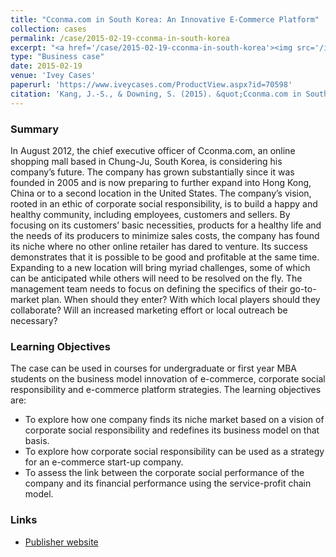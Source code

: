 ```yaml
---
title: "Cconma.com in South Korea: An Innovative E-Commerce Platform"
collection: cases
permalink: /case/2015-02-19-cconma-in-south-korea
excerpt: "<a href='/case/2015-02-19-cconma-in-south-korea'><img src='/images/cconma_in_south_korea_thumbnail_png.png' style='max-height:100px;'></a><br/><br/>We investigate the link between a firm's corporate social performance and financial performance using the service-profit chain model"
type: "Business case"
date: 2015-02-19
venue: 'Ivey Cases'
paperurl: 'https://www.iveycases.com/ProductView.aspx?id=70598'
citation: 'Kang, J.-S., & Downing, S. (2015). &quot;Cconma.com in South Korea: An Innovative E-Commerce Platform.&quot; Ivey Cases. 9B15M020'
---
```


### Summary
In August 2012, the chief executive officer of Cconma.com, an online shopping mall based in Chung-Ju, South Korea, is considering his company’s future. The company has grown substantially since it was founded in 2005 and is now preparing to further expand into Hong Kong, China or to a second location in the United States. The company’s vision, rooted in an ethic of corporate social responsibility, is to build a happy and healthy community, including employees, customers and sellers. By focusing on its customers’ basic necessities, products for a healthy life and the needs of its producers to minimize sales costs, the company has found its niche where no other online retailer has dared to venture. Its success demonstrates that it is possible to be good and profitable at the same time. Expanding to a new location will bring myriad challenges, some of which can be anticipated while others will need to be resolved on the fly. The management team needs to focus on defining the specifics of their go-to-market plan. When should they enter? With which local players should they collaborate? Will an increased marketing effort or local outreach be necessary?

### Learning Objectives
The case can be used in courses for undergraduate or first year MBA students on the business model innovation of e-commerce, corporate social responsibility and e-commerce platform strategies. The learning objectives are:
* To explore how one company finds its niche market based on a vision of corporate social responsibility and redefines its business model on that basis.
* To explore how corporate social responsibility can be used as a strategy for an e-commerce start-up company.
* To assess the link between the corporate social performance of the company and its financial performance using the service-profit chain model.

### Links
* [Publisher website](https://www.iveycases.com/ProductView.aspx?id=70598)



